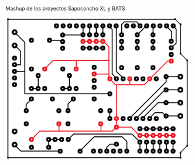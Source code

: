Mashup de los proyectos Sapoconcho XL y BATS

![](https://github.com/felixstdp/sapoconcho_bats/blob/main/SBATS_shield_rutas.png)

